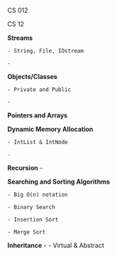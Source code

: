 
CS 012

CS 12


**Streams**

	- String, File, IOstream

	- 

**Objects/Classes**

	- Private and Public

	- 

**Pointers and Arrays**
	
**Dynamic Memory Allocation**

	- IntList & IntNode

	- 

**Recursion**
	- 

**Searching and Sorting Algorithms**

	- Big O(n) notation

	- Binary Search

	- Insertion Sort

	- Merge Sort


**Inheritance**
	- 
	- Virtual & Abstract

